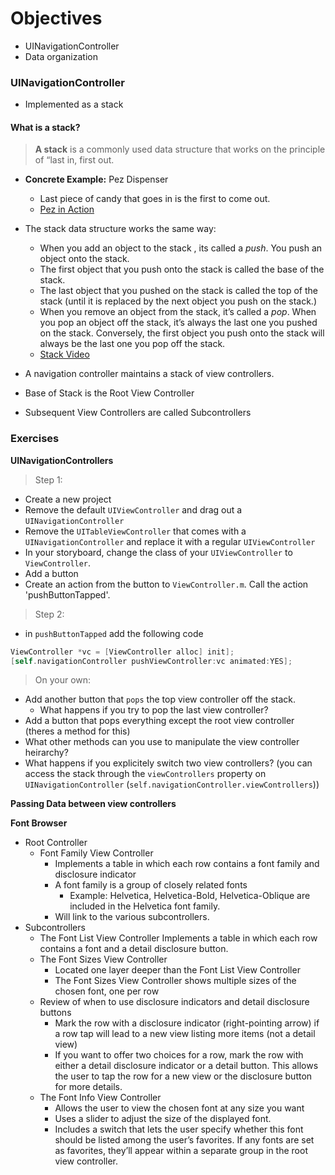 # Objectives 
* UINavigationController
* Data organization

### UINavigationController

* Implemented as a stack

#### What is a stack?
> **A stack** is a commonly used data structure that works on the principle of “last in, first out.

* **Concrete Example:** Pez Dispenser 
  * Last piece of candy that goes in is the first to come out.  
  * [Pez in Action](https://www.youtube.com/watch?v=aCx_dBWzsgE)

* The stack data structure works the same way:
  * When you add an object to the stack , its called a *push*. You push an object onto the stack.
  * The first object that you push onto the stack is called the base of the stack.
  * The last object that you pushed on the stack is called the top of the stack (until it is replaced by the next object you push on the stack.)
  * When you remove an object from the stack, it’s called a *pop*. When you pop an object off the stack, it’s always the last one you pushed on the stack. Conversely, the first object you push onto the stack will always be the last one you pop off the stack.
  * [Stack Video](https://www.youtube.com/watch?v=Z7f3IFqID0s)    

* A navigation controller maintains a stack of view controllers.
* Base of Stack is the Root View Controller
* Subsequent View Controllers are called Subcontrollers


### Exercises

**UINavigationControllers**

> Step 1: 
* Create a new project
* Remove the default `UIViewController` and drag out a `UINavigationController`
* Remove the `UITableViewController` that comes with a `UINavigationController` and replace it with a regular `UIViewController`
* In your storyboard, change the class of your `UIViewController` to `ViewController`.
* Add a button
* Create an action from the button to `ViewController.m`. Call the action 'pushButtonTapped'.

> Step 2: 
* in `pushButtonTapped` add the following code
``` objective-c
ViewController *vc = [ViewController alloc] init];
[self.navigationController pushViewController:vc animated:YES];
```

> On your own: 
* Add another button that `pops` the top view controller off the stack.
  * What happens if you try to pop the last view controller?
* Add a button that pops everything except the root view controller (theres a method for this)
* What other methods can you use to manipulate the view controller heirarchy?
* What happens if you explicitely switch two view controllers? (you can access the stack through the `viewControllers` property on `UINavigationController` (`self.navigationController.viewControllers`))

**Passing Data between view controllers**

**Font Browser**

* Root Controller
  * Font Family View Controller
    * Implements a table in which each row contains a font family and disclosure indicator
    * A font family is a group of closely related fonts
      * Example: Helvetica, Helvetica-Bold, Helvetica-Oblique are included in the Helvetica font family.
    * Will link to the various subcontrollers.
* Subcontrollers
  * The Font List View Controller
Implements a table in which each row contains a font and a detail disclosure button.
  * The Font Sizes View Controller
    * Located one layer deeper than the Font List View Controller
    * The Font Sizes View Controller shows multiple sizes of the chosen font, one per row
  * Review of when to use disclosure indicators and detail disclosure buttons
    * Mark the row with a disclosure indicator (right-pointing arrow) if a row tap will lead to a new view listing more items (not a detail view)
    * If you want to offer two choices for a row, mark the row with either a detail disclosure indicator or a detail button. This allows the user to tap the row for a new view or the disclosure button for more details.
  * The Font Info View Controller
    * Allows the user to view the chosen font at any size you want
    * Uses a slider to adjust the size of the displayed font.
    * Includes a switch that lets the user specify whether this font should be listed among the user’s favorites. If any fonts are set as favorites, they’ll appear within a separate group in the root view controller.

